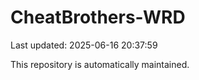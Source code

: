 # CheatBrothers-WRD

Last updated: 2025-06-16 20:37:59

This repository is automatically maintained.
